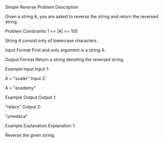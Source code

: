 Simple Reverse
Problem Description

Given a string A, you are asked to reverse the string and return the reversed string.



Problem Constraints
1 <= |A| <= 105

String A consist only of lowercase characters.



Input Format
First and only argument is a string A.



Output Format
Return a string denoting the reversed string.



Example Input
Input 1:

 A = "scaler"
Input 2:

 A = "academy"


Example Output
Output 1:

 "relacs"
Output 2:

 "ymedaca"


Example Explanation
Explanation 1:

 Reverse the given string.